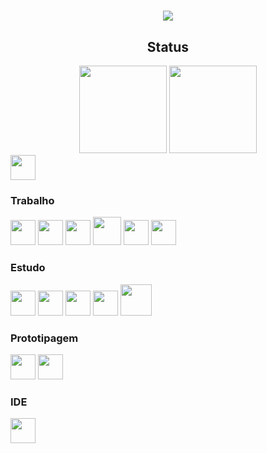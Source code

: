 <div align="center">
  <h1></h1>
  <img src="https://user-images.githubusercontent.com/45412979/188247119-44d5a798-1097-4960-ac68-b5f4fdd70e73.gif" />
</div>

<div align="center">
  <h2>Status</h2>
  <img height="140rem" src="https://github-readme-stats.vercel.app/api?username=JulianoBaumel&hide=stars&show_icons=true&hide_border=true&theme=vision-friendly-dark"/>
  <img height="140rem" src="https://github-readme-stats.vercel.app/api/top-langs/?username=JulianoBaumel&layout=compact&hide_border=true&theme=vision-friendly-dark"/>
</div>
<div>
  <a href="https://www.linkedin.com/in/juliano-baumel/">
    <img height="40rem" src="https://cdn.jsdelivr.net/gh/devicons/devicon/icons/linkedin/linkedin-original.svg" />
  </a>
</div>
<div style="border: 1px">
  <h3>Trabalho</h3>
  <img height="40rem" src="https://upload.wikimedia.org/wikipedia/commons/e/e1/Microsoft_Office_SharePoint_%282019%E2%80%93present%29.svg" />
  <img height="40rem" src="https://cdn.jsdelivr.net/gh/devicons/devicon/icons/javascript/javascript-plain.svg" />
  <img height="40rem" src="https://cdn.jsdelivr.net/gh/devicons/devicon/icons/jquery/jquery-original.svg" />
  <img height="45rem" src="https://cdn.jsdelivr.net/gh/devicons/devicon/icons/bootstrap/bootstrap-plain.svg" />
  <img height="40rem" src="https://cdn.jsdelivr.net/gh/devicons/devicon/icons/css3/css3-plain.svg" />
  <img height="40rem" src="https://cdn.jsdelivr.net/gh/devicons/devicon/icons/html5/html5-plain.svg" />
</div>
<div height="186rem">
  <h3>Estudo</h3>
  <img height="40rem" src="https://cdn.jsdelivr.net/gh/devicons/devicon/icons/react/react-original.svg" />
  <img height="40rem" src="https://cdn.jsdelivr.net/gh/devicons/devicon/icons/typescript/typescript-plain.svg" />
  <img height="40rem" src="https://cdn.jsdelivr.net/gh/devicons/devicon/icons/tailwindcss/tailwindcss-plain.svg" />
  <img height="40rem" src="https://cdn.jsdelivr.net/gh/devicons/devicon/icons/npm/npm-original-wordmark.svg" />
  <img height="50rem" src="https://cdn.jsdelivr.net/gh/devicons/devicon/icons/mysql/mysql-original-wordmark.svg" />
</div>
<div>
  <h3>Prototipagem</h3>
  <img height="40rem" src="https://cdn.jsdelivr.net/gh/devicons/devicon/icons/figma/figma-original.svg" />
  <img height="40rem" src="https://cdn.jsdelivr.net/gh/devicons/devicon/icons/xd/xd-plain.svg" />
</div>
<div>
  <h3>IDE</h3>
  <img height="40rem" src="https://cdn.jsdelivr.net/gh/devicons/devicon/icons/vscode/vscode-original.svg" />
</div>
